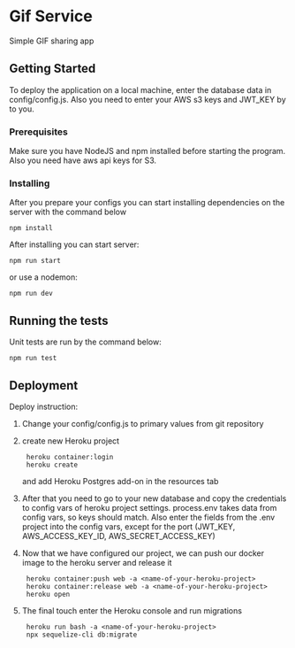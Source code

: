 # Gif Service

Simple GIF sharing app

## Getting Started

To deploy the application on a local machine, 
enter the database data in config/config.js. Also you need to enter your AWS s3 keys and JWT_KEY by to you.

### Prerequisites

Make sure you have NodeJS and npm installed before starting the program.
Also you need have aws api keys for S3.


### Installing

After you prepare your configs you can start installing dependencies on the server with the command below

    npm install

After installing you can start server:
    
    npm run start
    
or use a nodemon:
     
    npm run dev       
   


## Running the tests

Unit tests are run by the command below:
    
    npm run test
    
## Deployment

Deploy instruction:

1. Change your config/config.js to primary values from git repository
2. create new Heroku project
    
        heroku container:login
        heroku create 
        
   and add Heroku Postgres add-on in the resources tab

3. After that you need to go to your new database and copy the credentials to config vars of heroku project settings.
   process.env takes data from config vars, so keys should match.
   Also enter the fields from the .env project into the config vars, except for the port 
   (JWT_KEY, AWS_ACCESS_KEY_ID, AWS_SECRET_ACCESS_KEY)

4. Now that we have configured our project, we can push our docker image to the heroku server and release it

        heroku container:push web -a <name-of-your-heroku-project>
        heroku container:release web -a <name-of-your-heroku-project>
        heroku open        

5. The final touch enter the Heroku console and run migrations
        
        heroku run bash -a <name-of-your-heroku-project>
        npx sequelize-cli db:migrate
        
        
